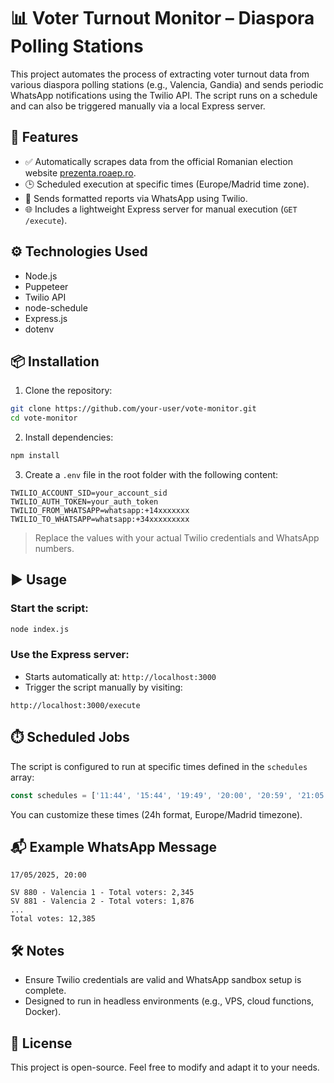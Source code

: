 # 📊 Voter Turnout Monitor – Diaspora Polling Stations

This project automates the process of extracting voter turnout data from various diaspora polling stations (e.g., Valencia, Gandia) and sends periodic WhatsApp notifications using the Twilio API. The script runs on a schedule and can also be triggered manually via a local Express server.

## 🚀 Features

- ✅ Automatically scrapes data from the official Romanian election website [prezenta.roaep.ro](https://prezenta.roaep.ro).
- 🕒 Scheduled execution at specific times (Europe/Madrid time zone).
- 💬 Sends formatted reports via WhatsApp using Twilio.
- 🌐 Includes a lightweight Express server for manual execution (`GET /execute`).

## ⚙️ Technologies Used

- Node.js
- Puppeteer
- Twilio API
- node-schedule
- Express.js
- dotenv

## 📦 Installation

1. Clone the repository:

```bash
git clone https://github.com/your-user/vote-monitor.git
cd vote-monitor
```

2. Install dependencies:

```bash
npm install
```

3. Create a `.env` file in the root folder with the following content:

```env
TWILIO_ACCOUNT_SID=your_account_sid
TWILIO_AUTH_TOKEN=your_auth_token
TWILIO_FROM_WHATSAPP=whatsapp:+14xxxxxxx
TWILIO_TO_WHATSAPP=whatsapp:+34xxxxxxxxx
```

> Replace the values with your actual Twilio credentials and WhatsApp numbers.

## ▶️ Usage

### Start the script:

```bash
node index.js
```

### Use the Express server:

- Starts automatically at: `http://localhost:3000`
- Trigger the script manually by visiting:

```
http://localhost:3000/execute
```

## ⏱️ Scheduled Jobs

The script is configured to run at specific times defined in the `schedules` array:

```js
const schedules = ['11:44', '15:44', '19:49', '20:00', '20:59', '21:05', '21:10'];
```

You can customize these times (24h format, Europe/Madrid timezone).

## 📬 Example WhatsApp Message

```
17/05/2025, 20:00

SV 880 - Valencia 1 - Total voters: 2,345
SV 881 - Valencia 2 - Total voters: 1,876
...
Total votes: 12,385
```

## 🛠️ Notes

- Ensure Twilio credentials are valid and WhatsApp sandbox setup is complete.
- Designed to run in headless environments (e.g., VPS, cloud functions, Docker).

## 📄 License

This project is open-source. Feel free to modify and adapt it to your needs.
